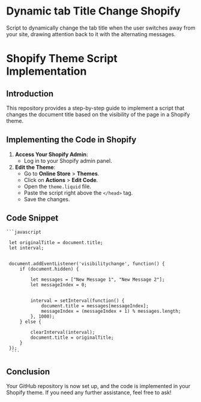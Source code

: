 # Dynamic tab Title Change Shopify
Script to dynamically change the tab title when the user switches away from your site, drawing attention back to it with the alternating messages.
# Shopify Theme Script Implementation

## Introduction
This repository provides a step-by-step guide to implement a script that changes the document title based on the visibility of the page in a Shopify theme.

## Implementing the Code in Shopify
1. **Access Your Shopify Admin**:
   - Log in to your Shopify admin panel.
2. **Edit the Theme**:
   - Go to **Online Store** > **Themes**.
   - Click on **Actions** > **Edit Code**.
   - Open the `theme.liquid` file.
   - Paste the script right above the `</head>` tag.
   - Save the changes.

## Code Snippet
    ```javascript
     
     let originalTitle = document.title;
     let interval;

     
     document.addEventListener('visibilitychange', function() {
         if (document.hidden) {
             
             let messages = ["New Message 1", "New Message 2"];
             let messageIndex = 0;

             
             interval = setInterval(function() {
                 document.title = messages[messageIndex];
                 messageIndex = (messageIndex + 1) % messages.length;
             }, 1000); 
         } else {
            
             clearInterval(interval);
             document.title = originalTitle;
         }
     });
      ```

## Conclusion
Your GitHub repository is now set up, and the code is implemented in your Shopify theme. If you need any further assistance, feel free to ask!
